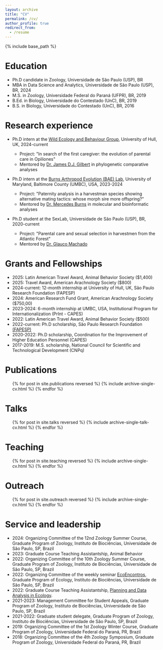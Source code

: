 ```yaml
---
layout: archive
title: "CV"
permalink: /cv/
author_profile: true
redirect_from:
  - /resume
---
```


{% include base_path %}

Education
======
* Ph.D candidate in Zoology, Universidade de São Paulo (USP), BR
* MBA in Data Science and Analytics, Universidade de São Paulo (USP), BR, 2024
* M.S. in Zoology, Universidade Federal do Paraná (UFPR), BR, 2019
* B.Ed. in Biology, Universidade do Contestado (UnC), BR, 2019
* B.S. in Biology, Universidade do Contestado (UnC), BR, 2016

Research experience
======
* Ph.D intern at the [Wild Ecology and Behaviour Group](https://wildecolhull.netlify.app/), University of Hull, UK, 2024-current
  * Project: "In search of the first caregiver: the evolution of parental care in Opiliones"
  * Mentored by [Dr. James D.J. Gilbert](https://scholar.google.com/citations?hl=en&user=FfSty4EAAAAJ) in phylogenetic comparative analyses

* Ph.D intern at the [Burns Arthropod Evolution (BAE) Lab](https://burnslab.umbc.edu/), University of Maryland, Baltimore County (UMBC), USA, 2023-2024
  * Project: "Paternity analysis in a harvestman species showing alternative mating tactics: whose morph sire more offspring?"
  * Mentored by [Dr. Mercedes Burns](https://scholar.google.com/citations?user=cTGdXOwAAAAJ&hl=en) in molecular and bioinformatic analyses

* Ph.D student at the SexLab, Universidade de São Paulo (USP), BR, 2020-current
  * Project: "Parental care and sexual selection in harvestmen from the Atlantic Forest"
  * Mentored by [Dr. Glauco Machado](https://scholar.google.com/citations?hl=en&user=FMfUMyMAAAAJ&view_op=list_works&sortby=pubdate)
  
Grants and Fellowships
======
* 2025: Latin American Travel Award, Animal Behavior Society ($1,400)
* 2025: Travel Award, American Arachnology Society ($800)
* 2024-current: 12-month internship at University of Hull, UK, São Paulo Research Foundation (FAPESP)
* 2024: American Research Fund Grant, American Arachnology Society ($750,00)
* 2023-2024: 6-month internship at UMBC, USA, Institutional Program for Internationalization (PrInt - CAPES)
* 2022: Latin American Travel Award, Animal Behavior Society ($500)
* 2022-current: Ph.D scholarship, São Paulo Research Foundation [(FAPESP)](https://bv.fapesp.br/pt/pesquisador/721096/lais-aline-grossel/)
* 2020-2022: Ph.D scholarship, Coordination for the Improvement of Higher Education Personnel (CAPES)
* 2017-2019: M.S. scholarship, National Council for Scientific and Technological Development (CNPq)

Publications
======
  <ul>{% for post in site.publications reversed %}
    {% include archive-single-cv.html %}
  {% endfor %}</ul>
  
Talks
======
  <ul>{% for post in site.talks reversed %}
    {% include archive-single-talk-cv.html  %}
  {% endfor %}</ul>
  
Teaching
======
  <ul>{% for post in site.teaching reversed %}
    {% include archive-single-cv.html %}
  {% endfor %}</ul>

Outreach
======
  <ul>{% for post in site.outreach reversed %}
    {% include archive-single-cv.html %}
  {% endfor %}</ul>
  
Service and leadership
======
* 2024: Organizing Committee of the 12nd Zoology Summer Course, Graduate Program of Zoology, Instituto de Biociências, Universidade de São Paulo, SP, Brazil
* 2023: Graduate Course Teaching Assistantship, Animal Behavior
* 2022: Organizing Committee of the 10th Zoology Summer Course, Graduate Program of Zoology, Instituto de Biociências, Universidade de São Paulo, SP, Brazil
* 2022: Organizing Committee of the weekly seminar [EcoEncontros](https://ecoencontros.ib.usp.br/), Graduate Program of Ecology, Instituto de Biociências, Universidade de São Paulo, SP, Brazil
* 2022: Graduate Course Teaching Assistantship, [Planning and Data Analysis in Ecology](http://labtrop.ib.usp.br/doku.php?id=cursos:planeco:start).
* 2021-2023: Management Committee for Student Appeals, Graduate Program of Zoology, Instituto de Biociências, Universidade de São Paulo, SP, Brazil
* 2021-2022: Graduate student delegate, Graduate Program of Zoology, Instituto de Biociências, Universidade de São Paulo, SP, Brazil
* 2019: Organizing Committee of the 1st Zoology Winter Course, Graduate Program of Zoology, Universidade Federal do Paraná, PR, Brazil
* 2018: Organizing Committee of the 4th Zoology Symposium, Graduate Program of Zoology, Universidade Federal do Paraná, PR, Brazil
